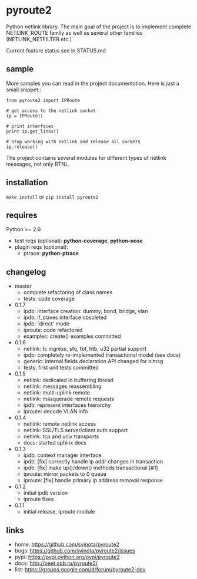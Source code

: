 pyroute2
========

Python netlink library. The main goal of the project is to
implement complete NETLINK\_ROUTE family as well as several
other families (NETLINK\_NETFILTER etc.)

Current feature status see in STATUS.md

sample
------

More samples you can read in the project documentation. Here is
just a small snippet::

    from pyroute2 import IPRoute

    # get access to the netlink socket
    ip = IPRoute()

    # print interfaces
    print ip.get_links()

    # stop working with netlink and release all sockets
    ip.release()

The project contains several modules for different types of
netlink messages, not only RTNL.

installation
------------

`make install` or `pip install pyroute2`

requires
--------

Python >= 2.6

  * test reqs (optional): **python-coverage**, **python-nose**
  * plugin reqs (optional):
    * ptrace: **python-ptrace**

changelog
---------

* master
    * complete refactoring of class names
    * tests: code coverage
* 0.1.7
    * ipdb: interface creation: dummy, bond, bridge, vlan
    * ipdb: if\_slaves interface obsoleted
    * ipdb: 'direct' mode
    * iproute: code refactored
    * examples: create() examples committed
* 0.1.6
    * netlink: tc ingress, sfq, tbf, htb, u32 partial support
    * ipdb: completely re-implemented transactional model (see docs)
    * generic: internal fields declaration API changed for nlmsg
    * tests: first unit tests committed
* 0.1.5
    * netlink: dedicated io buffering thread
    * netlink: messages reassembling
    * netlink: multi-uplink remote
    * netlink: masquerade remote requests
    * ipdb: represent interfaces hierarchy
    * iproute: decode VLAN info
* 0.1.4
    * netlink: remote netlink access
    * netlink: SSL/TLS server/client auth support
    * netlink: tcp and unix transports
    * docs: started sphinx docs
* 0.1.3
    * ipdb: context manager interface
    * ipdb: [fix] correctly handle ip addr changes in transaction
    * ipdb: [fix] make up()/down() methods transactional [#1]
    * iproute: mirror packets to 0 queue
    * iproute: [fix] handle primary ip address removal response
* 0.1.2
    * initial ipdb version
    * iproute fixes
* 0.1.1
    * initial release, iproute module

links
-----

* home: https://github.com/svinota/pyroute2
* bugs: https://github.com/svinota/pyroute2/issues
* pypi: https://pypi.python.org/pypi/pyroute2
* docs: http://peet.spb.ru/pyroute2/
* list: https://groups.google.com/d/forum/pyroute2-dev
